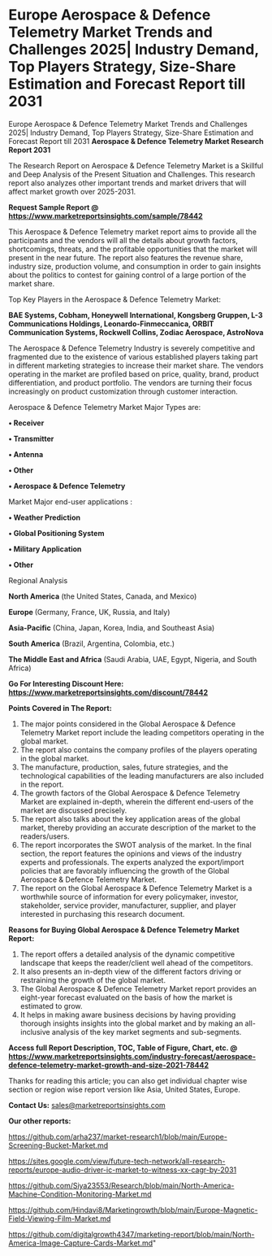 # Europe Aerospace & Defence Telemetry Market Trends and Challenges 2025| Industry Demand, Top Players Strategy, Size-Share Estimation and Forecast Report till 2031
Europe Aerospace & Defence Telemetry Market Trends and Challenges 2025| Industry Demand, Top Players Strategy, Size-Share Estimation and Forecast Report till 2031
<strong>Aerospace & Defence Telemetry Market Research Report 2031</strong>

The Research Report on Aerospace & Defence Telemetry Market is a Skillful and Deep Analysis of the Present Situation and Challenges. This research report also analyzes other important trends and market drivers that will affect market growth over 2025-2031.

<strong>Request Sample Report @ <a href=https://www.marketreportsinsights.com/sample/78442>https://www.marketreportsinsights.com/sample/78442</a></strong>

This Aerospace & Defence Telemetry market report aims to provide all the participants and the vendors will all the details about growth factors, shortcomings, threats, and the profitable opportunities that the market will present in the near future. The report also features the revenue share, industry size, production volume, and consumption in order to gain insights about the politics to contest for gaining control of a large portion of the market share.

Top Key Players in the Aerospace & Defence Telemetry Market:

<strong>BAE Systems, Cobham, Honeywell International, Kongsberg Gruppen, L-3 Communications Holdings, Leonardo-Finmeccanica, ORBIT Communication Systems, Rockwell Collins, Zodiac Aerospace, AstroNova</strong>

The Aerospace & Defence Telemetry Industry is severely competitive and fragmented due to the existence of various established players taking part in different marketing strategies to increase their market share. The vendors operating in the market are profiled based on price, quality, brand, product differentiation, and product portfolio. The vendors are turning their focus increasingly on product customization through customer interaction.

Aerospace & Defence Telemetry Market Major Types are:

<strong>• Receiver

• Transmitter

• Antenna

• Other

• Aerospace & Defence Telemetry</strong>

Market Major end-user applications :

<strong>• Weather Prediction

• Global Positioning System

• Military Application

• Other</strong>

Regional Analysis

</u><strong><b>North America</b></strong> (the United States, Canada, and Mexico)

<strong><b>Europe </b></strong>(Germany, France, UK, Russia, and Italy)

<strong><b>Asia-Pacific</b></strong> (China, Japan, Korea, India, and Southeast Asia)

<strong><b>South America</b></strong> (Brazil, Argentina, Colombia, etc.)

<strong><b>The Middle East and Africa</b></strong> (Saudi Arabia, UAE, Egypt, Nigeria, and South Africa)

<strong>Go For Interesting Discount Here: <a href=https://www.marketreportsinsights.com/discount/78442>https://www.marketreportsinsights.com/discount/78442</a></strong>

<strong>Points Covered in The Report:</strong>
<ol>
  <li>The major points considered in the Global Aerospace & Defence Telemetry Market report include the leading competitors operating in the global market.</li>
  <li>The report also contains the company profiles of the players operating in the global market.</li>
  <li>The manufacture, production, sales, future strategies, and the technological capabilities of the leading manufacturers are also included in the report.</li>
  <li>The growth factors of the Global Aerospace & Defence Telemetry Market are explained in-depth, wherein the different end-users of the market are discussed precisely.</li>
  <li>The report also talks about the key application areas of the global market, thereby providing an accurate description of the market to the readers/users.</li>
  <li>The report incorporates the SWOT analysis of the market. In the final section, the report features the opinions and views of the industry experts and professionals. The experts analyzed the export/import policies that are favorably influencing the growth of the Global Aerospace & Defence Telemetry Market.</li>
  <li>The report on the Global Aerospace & Defence Telemetry Market is a worthwhile source of information for every policymaker, investor, stakeholder, service provider, manufacturer, supplier, and player interested in purchasing this research document.</li>
</ol>
<strong>Reasons for Buying Global Aerospace & Defence Telemetry Market Report:</strong>

<ol>
  <li>The report offers a detailed analysis of the dynamic competitive landscape that keeps the reader/client well ahead of the competitors.</li>
  <li>It also presents an in-depth view of the different factors driving or restraining the growth of the global market.</li>
  <li>The Global Aerospace & Defence Telemetry Market report provides an eight-year forecast evaluated on the basis of how the market is estimated to grow.</li>
  <li>It helps in making aware business decisions by having providing thorough insights insights into the global market and by making an all-inclusive analysis of the key market segments and sub-segments.</li>
</ol>
<strong>Access full Report Description, TOC, Table of Figure, Chart, etc. @ <a href=https://www.marketreportsinsights.com/industry-forecast/aerospace-defence-telemetry-market-growth-and-size-2021-78442>https://www.marketreportsinsights.com/industry-forecast/aerospace-defence-telemetry-market-growth-and-size-2021-78442</a></strong>


Thanks for reading this article; you can also get individual chapter wise section or region wise report version like Asia, United States, Europe.

<strong>Contact Us:</strong>
sales@marketreportsinsights.com

<strong>Our other reports:</strong>

<a href=https://github.com/arha237/market-research1/blob/main/Europe-Screening-Bucket-Market.md>https://github.com/arha237/market-research1/blob/main/Europe-Screening-Bucket-Market.md</a>

<a href=https://sites.google.com/view/future-tech-network/all-research-reports/europe-audio-driver-ic-market-to-witness-xx-cagr-by-2031>https://sites.google.com/view/future-tech-network/all-research-reports/europe-audio-driver-ic-market-to-witness-xx-cagr-by-2031</a>

<a href=https://github.com/Siya23553/Research/blob/main/North-America-Machine-Condition-Monitoring-Market.md>https://github.com/Siya23553/Research/blob/main/North-America-Machine-Condition-Monitoring-Market.md</a>

<a href=https://github.com/Hindavi8/Marketingrowth/blob/main/Europe-Magnetic-Field-Viewing-Film-Market.md>https://github.com/Hindavi8/Marketingrowth/blob/main/Europe-Magnetic-Field-Viewing-Film-Market.md</a>

<a href=https://github.com/digitalgrowth4347/marketing-report/blob/main/North-America-Image-Capture-Cards-Market.md>https://github.com/digitalgrowth4347/marketing-report/blob/main/North-America-Image-Capture-Cards-Market.md</a>"
